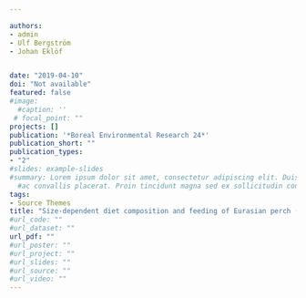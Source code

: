 ```yaml
---

authors:
- admin
- Ulf Bergström
- Johan Eklöf


date: "2019-04-10"
doi: "Not available"
featured: false
#image:
  #caption: ''
 # focal_point: ""
projects: []
publication: '*Boreal Environmental Research 24*'
publication_short: ""
publication_types:
- "2"
#slides: example-slides
#summary: Lorem ipsum dolor sit amet, consectetur adipiscing elit. Duis posuere tellus
  #ac convallis placerat. Proin tincidunt magna sed ex sollicitudin condimentum.
tags:
- Source Themes
title: "Size-dependent diet composition and feeding of Eurasian perch (Perca fluviatilis) and northern pike (Esox lucius) in the Baltic Sea"
#url_code: ""
#url_dataset: ""
url_pdf: ""
#url_poster: ""
#url_project: ""
#url_slides: ""
#url_source: ""
#url_video: ""
---
```

